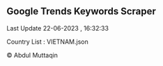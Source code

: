 

## Google Trends Keywords Scraper 
 
Last Update 22-06-2023 , 16:32:33

Country List :
VIETNAM.json



© Abdul Muttaqin 
